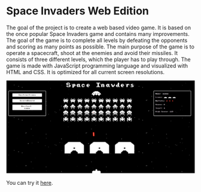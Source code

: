 # Space Invaders Web Edition
The goal of the project is to create a web based video game. It is based on the once popular Space Invaders game and contains many improvements. The goal of the game is to complete all levels by defeating the opponents and scoring as many points as possible. The main purpose of the game is to operate a spacecraft, shoot at the enemies and avoid their missiles. It consists of three different levels, which the player has to play through. The game is made with JavaScript programming language and visualized with HTML and CSS. It is optimized for all current screen resolutions. 

  
  
<img src="https://github.com/mevljas/SpaceInvaders_Web/blob/master/image.png" /> 

You can try it [here](https://mevljas.github.io/SpaceInvaders_Web/).
